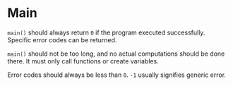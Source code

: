 # Main

`main()` should always return `0` if the program executed successfully. Specific error codes can be returned.

`main()` should not be too long, and no actual computations should be done there. It must only call functions or create variables.

Error codes should always be less than `0`. `-1` usually signifies generic error.

